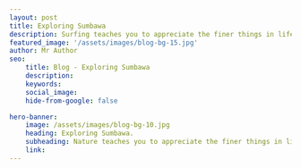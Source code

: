 ```yaml
---
layout: post
title: Exploring Sumbawa
description: Surfing teaches you to appreciate the finer things in life, to be present, live in the moment and just breath.
featured_image: '/assets/images/blog-bg-15.jpg'
author: Mr Author
seo:
    title: Blog - Exploring Sumbawa
    description: 
    keywords: 
    social_image: 
    hide-from-google: false

hero-banner:
    image: /assets/images/blog-bg-10.jpg
    heading: Exploring Sumbawa.
    subheading: Nature teaches you to appreciate the finer things in life, to be present, live in the moment and just breath. 
    link: 
---
```



<section>


  

</section>



